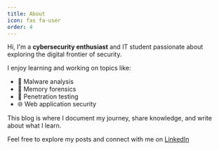 ```yaml
---
title: About
icon: fas fa-user
order: 4
---
```


Hi, I'm a **cybersecurity enthusiast** and IT student passionate about exploring the digital frontier of security.  

I enjoy learning and working on topics like:

- 🐞 Malware analysis  
- 🧠 Memory forensics  
- 🔐 Penetration testing  
- 🌐 Web application security  

This blog is where I document my journey, share knowledge, and write about what I learn.

Feel free to explore my posts and connect with me on [LinkedIn](https://www.linkedin.com/in/haziq-zulkifli-010941340/) 